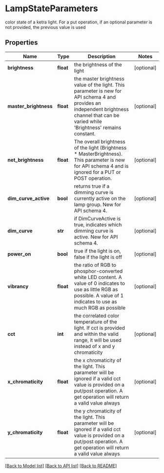 # LampStateParameters

color state of a ketra light.   For a put operation, if an optional parameter is not provided, the previous value is used
## Properties
Name | Type | Description | Notes
------------ | ------------- | ------------- | -------------
**brightness** | **float** | the brightness of the light | [optional] 
**master_brightness** | **float** | the master brightness value of the light.  This parameter is new for API schema 4 and provides an independent brightness channel that can be varied while &#39;Brightness&#39; remains constant. | [optional] 
**net_brightness** | **float** | The overall brightness of the light (Brightness * MasterBrightness). This parameter is new for API schema 4 and is ignored for a PUT or POST operation. | [optional] 
**dim_curve_active** | **bool** | returns true if a dimming curve is currently active on the lamp group.  New for API schema 4. | [optional] 
**dim_curve** | **str** | if DimCurveActive is true, indicates which dimming curve is active.  New for API schema 4. | [optional] 
**power_on** | **bool** | true if the light is on, false if the light is off | [optional] 
**vibrancy** | **float** | the ratio of RGB to phosphor-converted white LED content.  A value of 0 indicates to use as little RGB as possible.  A value of 1 indicates to use as much RGB as possible | [optional] 
**cct** | **int** | the correlated color temperature of the light.  If cct is provided and within the valid range, it will be used instead of x and y chromaticity | [optional] 
**x_chromaticity** | **float** | the x chromaticity of the light.  This parameter will be ignored if a valid cct value is provided on a put/post operation.  A get operation will return a valid value always | [optional] 
**y_chromaticity** | **float** | the y chromaticity of the light.  This parameter will be ignored if a valid cct value is provided on a put/post operation.  A get operation will return a valid value always | [optional] 

[[Back to Model list]](../README.md#documentation-for-models) [[Back to API list]](../README.md#documentation-for-api-endpoints) [[Back to README]](../README.md)


